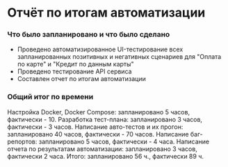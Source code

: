 # Отчёт по итогам автоматизации
### Что было запланировано и что было сделано
- Проведено автоматизированное UI-тестирование 
всех запланированных позитивных и негативных
сценариев для "Оплата по карте" и "Кредит по данным карты"
- Проведено тестирование API сервиса
- Составлен отчет по итогам автоматизации

### Общий итог по времени
Настройка Docker, Docker Compose: запланировано 5 часов, фактически - 10.
Разработка тест-плана: запланировано 3 часов, фактически - 3 часов.
Написание авто-тестов и их прогон: запланировано 40 часов,
фактически - 70 часов.
Написание баг-репортов: запланировано 5 часов, фактически - 4 часа.
Написание отчета по результатам автоматизации: запланировано 3 часов,
фактически 2 часа.
Итого: запланировано 56 ч., фактически 89 ч.
